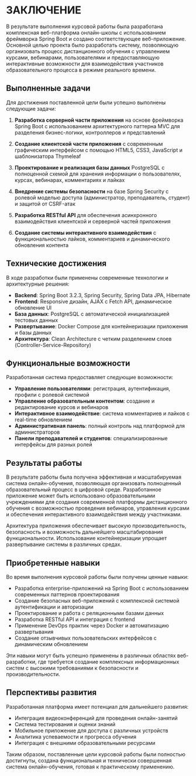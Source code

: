 # ЗАКЛЮЧЕНИЕ

В результате выполнения курсовой работы была разработана комплексная веб-платформа онлайн-школы с использованием фреймворка Spring Boot и создано соответствующее веб-приложение. Основной целью проекта было разработать систему, позволяющую организовать процесс дистанционного обучения с управлением курсами, вебинарами, пользователями и предоставляющую интерактивные возможности для взаимодействия участников образовательного процесса в режиме реального времени.

## Выполненные задачи

Для достижения поставленной цели были успешно выполнены следующие задачи:

1. **Разработка серверной части приложения** на основе фреймворка Spring Boot с использованием архитектурного паттерна MVC для разделения бизнес-логики, контроллеров и представлений

2. **Создание клиентской части приложения** с современным графическим интерфейсом с помощью HTML5, CSS3, JavaScript и шаблонизатора Thymeleaf

3. **Проектирование и реализация базы данных** PostgreSQL с полноценной схемой для хранения информации о пользователях, курсах, вебинарах, комментариях и лайках

4. **Внедрение системы безопасности** на базе Spring Security с ролевой моделью доступа (администратор, преподаватель, студент) и защитой от CSRF-атак

5. **Разработка RESTful API** для обеспечения асинхронного взаимодействия клиентской и серверной частей приложения

6. **Создание системы интерактивного взаимодействия** с функциональностью лайков, комментариев и динамического обновления контента

## Технические достижения

В ходе разработки были применены современные технологии и архитектурные решения:

- **Backend**: Spring Boot 3.2.3, Spring Security, Spring Data JPA, Hibernate
- **Frontend**: Responsive дизайн, AJAX с Fetch API, динамическое обновление UI
- **База данных**: PostgreSQL с автоматической инициализацией тестовых данных
- **Развертывание**: Docker Compose для контейнеризации приложения и базы данных
- **Архитектура**: Clean Architecture с четким разделением слоев (Controller-Service-Repository)

## Функциональные возможности

Разработанная система предоставляет следующие возможности:

- **Управление пользователями**: регистрация, аутентификация, профили с ролевой системой
- **Управление образовательным контентом**: создание и редактирование курсов и вебинаров
- **Интерактивное взаимодействие**: система комментариев и лайков с real-time обновлением
- **Административная панель**: полный контроль над платформой для администраторов
- **Панели преподавателей и студентов**: специализированные интерфейсы для разных ролей

## Результаты работы

В результате работы была получена эффективная и масштабируемая система онлайн-обучения, позволяющая организовать полноценный образовательный процесс в цифровой среде. Разработанное приложение может быть использовано образовательными учреждениями для создания современной платформы дистанционного обучения с возможностью проведения вебинаров, управления курсами и обеспечения интерактивного взаимодействия между участниками.

Архитектура приложения обеспечивает высокую производительность, безопасность и возможность дальнейшего масштабирования функциональности. Использование контейнеризации упрощает развертывание системы в различных средах.

## Приобретенные навыки

Во время выполнения курсовой работы были получены ценные навыки:

- Разработка enterprise-приложений на Spring Boot с использованием современных паттернов проектирования
- Создание безопасных веб-приложений с комплексной системой аутентификации и авторизации
- Проектирование и работа с реляционными базами данных
- Разработка RESTful API и интеграция с frontend
- Применение DevOps практик через Docker и автоматизацию развертывания
- Создание отзывчивых пользовательских интерфейсов с динамическим обновлением

Эти навыки могут быть успешно применены в различных областях веб-разработки, где требуется создание комплексных информационных систем с высокими требованиями к безопасности и производительности.

## Перспективы развития

Разработанная платформа имеет потенциал для дальнейшего развития:

- Интеграция видеоконференций для проведения онлайн-занятий
- Система тестирования и оценки знаний
- Мобильное приложение для доступа с различных устройств
- Аналитика успеваемости и прогресса обучения
- Интеграция с внешними образовательными ресурсами

Таким образом, поставленные цели курсовой работы были полностью достигнуты, создана функциональная и технически совершенная система онлайн-обучения, готовая к практическому применению. 